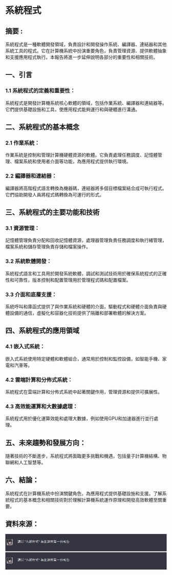 # 系統程式

## 摘要 : 
系統程式是一種軟體開發領域，負責設計和開發操作系統、編譯器、連結器和其他系統工具的程式。它在計算機系統中扮演重要角色，負責管理資源、提供軟體抽象和支援應用程式執行。本報告將進一步延伸說明各部分的重要性和相關技術。

## 一、引言

### 1.1 系統程式的定義和重要性：
系統程式是開發計算機系統核心軟體的領域，包括作業系統、編譯器和連結器等。它們提供基礎設施和工具，使應用程式能夠運行和與硬體進行溝通。

## 二、系統程式的基本概念

### 2.1 作業系統：
作業系統是控制和管理計算機硬體資源的軟體。它負責處理任務調度、記憶體管理、檔案系統和使用者介面等功能，為應用程式提供執行環境。

### 2.2 編譯器和連結器：
編譯器將高階程式語言轉換為機器碼，連結器將多個目標檔案結合成可執行程式。它們協助開發人員將程式碼轉換為可運行的形式。

## 三、系統程式的主要功能和技術

### 3.1 資源管理：
記憶體管理負責分配和回收記憶體資源，處理器管理負責任務調度和執行緒管理，檔案系統和儲存管理負責存儲和檔案操作。

### 3.2 系統軟體開發：
系統程式語言和工具用於開發系統軟體，調試和測試技術用於確保系統程式的正確性和可靠性，版本控制和配置管理用於管理程式碼和配置檔案。

### 3.3 介面和底層支援：
系統呼叫和庫函式提供了與作業系統和硬體的介面，驅動程式和硬體介面負責與硬體設備的通信，虛擬化和容器化技術提供了隔離和部署軟體的解決方案。

## 四、系統程式的應用領域

### 4.1 嵌入式系統：
嵌入式系統使用特定硬體和軟體組合，通常用於控制和監控設備，如智能手機、家電和汽車等。

### 4.2 雲端計算和分佈式系統：
系統程式在雲端計算和分佈式系統中起著關鍵作用，管理資源和提供可擴展性。

### 4.3 高效能運算和大數據處理：
系統程式用於優化運算效能和處理大數據，例如使用GPU和加速器進行並行處理。

## 五、未來趨勢和發展方向：
隨著技術的不斷進步，系統程式將面臨更多挑戰和機遇，包括量子計算機結構、物聯網和人工智慧等。

## 六、結論：
系統程式在計算機系統中扮演關鍵角色，為應用程式提供基礎設施和支援。了解系統程式的基本概念和相關技術對於理解計算機系統運作原理和開發高效軟體至關重要。

## 資料來源：

![001](./ScreenShot/001.png)
![002](./ScreenShot/001.png)